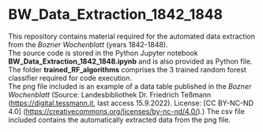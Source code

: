 # BW_Data_Extraction_1842_1848

This repository contains material required for the automated data extraction from the *Bozner Wochenblatt* (years 1842-1848).  
The source code is stored in the Python Jupyter notebook **BW_Data_Extraction_1842_1848.ipynb** and is also provided as Python file. The folder **trained_RF_algorithms** comprises the 3 trained random forest classifier required for code execution.  
The png file included is an example of a data table published in the *Bozner Wochenblatt* (Source: Landesbibliothek Dr. Friedrich Teßmann (https://digital.tessmann.it, last access 15.9.2022). License: [CC BY-NC-ND 4.0] (https://creativecommons.org/licenses/by-nc-nd/4.0/).) The csv file included contains the automatically extracted data from the png file.